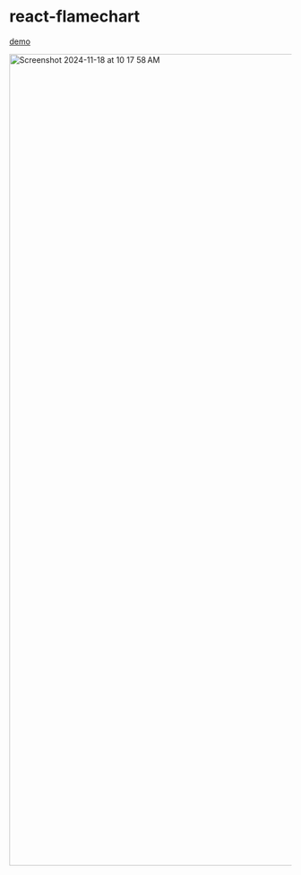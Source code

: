 # react-flamechart

[demo](https://jsdf.github.io/react-flamechart/)

<img width="1447" alt="Screenshot 2024-11-18 at 10 17 58 AM" src="https://github.com/user-attachments/assets/74649e3c-8c9a-4f02-a723-6b7c6d409494">
